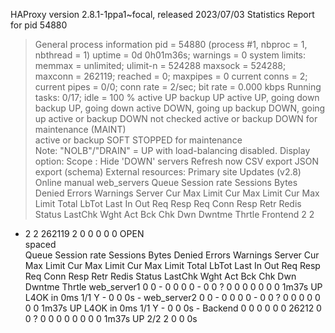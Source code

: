 HAProxy version 2.8.1-1ppa1~focal, released 2023/07/03
Statistics Report for pid 54880
> General process information
pid = 54880 (process #1, nbproc = 1, nbthread = 1)
uptime = 0d 0h01m36s; warnings = 0
system limits: memmax = unlimited; ulimit-n = 524288
maxsock = 524288; maxconn = 262119; reached = 0; maxpipes = 0
current conns = 2; current pipes = 0/0; conn rate = 2/sec; bit rate = 0.000 kbps
Running tasks: 0/17; idle = 100 %
 	active UP	 	backup UP
active UP, going down		backup UP, going down
active DOWN, going up		backup DOWN, going up
active or backup DOWN  		not checked
active or backup DOWN for maintenance (MAINT)  
active or backup SOFT STOPPED for maintenance  
Note: "NOLB"/"DRAIN" = UP with load-balancing disabled.	Display option:
Scope : 
Hide 'DOWN' servers
Refresh now
CSV export
JSON export (schema)
External resources:
Primary site
Updates (v2.8)
Online manual
web_servers	
Queue	Session rate	Sessions	Bytes	Denied	Errors	Warnings	Server
Cur	Max	Limit	Cur	Max	Limit	Cur	Max	Limit	Total	LbTot	Last	In	Out	Req	Resp	Req	Conn	Resp	Retr	Redis	Status	LastChk	Wght	Act	Bck	Chk	Dwn	Dwntme	Thrtle
Frontend		2
2
-	2	2	262119	2
0	0
0	0	0					OPEN	
spaced	
Queue	Session rate	Sessions	Bytes	Denied	Errors	Warnings	Server
Cur	Max	Limit	Cur	Max	Limit	Cur	Max	Limit	Total	LbTot	Last	In	Out	Req	Resp	Req	Conn	Resp	Retr	Redis	Status	LastChk	Wght	Act	Bck	Chk	Dwn	Dwntme	Thrtle
web_server1	0	0	-	0	0		0
0	-	0
0	?	0	0		0		0	0	0	0	1m37s UP	L4OK in 0ms	1/1	Y	-	0	0	0s	-
web_server2	0	0	-	0	0		0
0	-	0
0	?	0	0		0		0	0	0	0	1m37s UP	L4OK in 0ms	1/1	Y	-	0	0	0s	-
Backend	0	0		0	0		0	0	26212	0
0	?	0	0
0	0		0	0	0	0	1m37s UP	 	2/2	2	0	 	0	0s	

